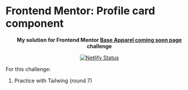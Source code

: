 # Frontend Mentor: Profile card component

<p align="center"><strong align="center">My solution for Frontend Mentor <a href="https://www.frontendmentor.io/challenges/base-apparel-coming-soon-page-5d46b47f8db8a7063f9331a0">Base Apparel coming soon page</a> challenge</strong></p>

<p align="center">
  <a href="https://app.netlify.com/sites/p1t1ch-fm-base-apparel-coming-soon-page/deploys">
    <img
      src="https://api.netlify.com/api/v1/badges/30962afb-3eb3-4ada-aa45-eebee97f6dd6/deploy-status"
      alt="Netlify Status"
    />
  </a>
</p>

For this challenge:

1. Practice with Tailwing (round 7)
